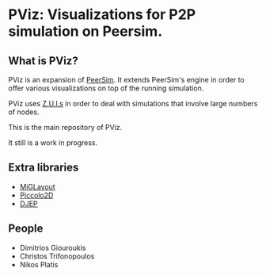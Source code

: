 # PViz: Visualizations for P2P simulation on Peersim.

## What is PViz?
PViz is an expansion of [PeerSim](http://peersim.sourceforge.net).
It extends PeerSim's engine in order to offer various visualizations on top of the running simulation.

PViz uses [Z.U.I.s](http://en.wikipedia.org/wiki/Zooming_user_interface) in order to deal with simulations that involve large numbers of nodes.

This is the main repository of PViz.

It still is a work in progress.

## Extra libraries
- [MiGLayout](http://www.miglayout.com/)
- [Piccolo2D](https://code.google.com/p/piccolo2d/)
- [DJEP](http://www.singsurf.org/djep/)

## People
- Dimitrios Giouroukis
- Christos Trifonopoulos
- Nikos Platis